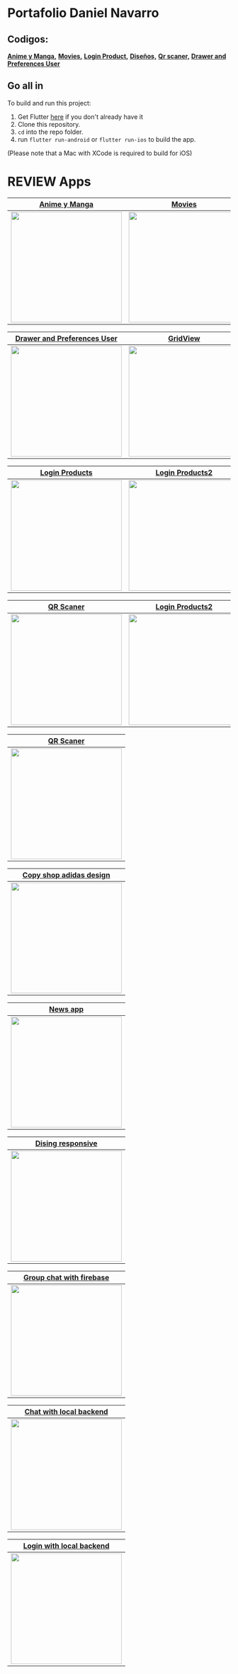 # Portafolio Daniel Navarro

## Codigos:
[**Anime y Manga,**](https://github.com/dnavarroe/mangaandanime)
[**Movies,**](https://github.com/dnavarroe/peliculas)
[**Login Product,**](https://github.com/dnavarroe/productos-app)
[**Diseños,**](https://github.com/dnavarroe/dise-obasico)
[**Qr scaner,**](https://github.com/dnavarroe/qr-scaner)
[**Drawer and Preferences User**](https://github.com/dnavarroe/Preferences-user)
## Go all in

To build and run this project:

1. Get Flutter [here](https://flutter.dev) if you don't already have it
2. Clone this repository.
3. `cd` into the repo folder.
4. run `flutter run-android` or `flutter run-ios` to build the app.

(Please note that a Mac with XCode is required to build for iOS)

# REVIEW Apps

| [**Anime y Manga**](https://media.giphy.com/media/h6L1ZjMCBW6msUbM06/giphy.gif)          | [**Movies**](https://media.giphy.com/media/iUG6Cco7q6hI9Au6v7/giphy.gif)           |
| ---------------------------------------------------------------------------------------- | ---------------------------------------------------------------------------------- |
| <img src="https://media.giphy.com/media/h6L1ZjMCBW6msUbM06/giphy.gif" width="250">       | <img src="https://media.giphy.com/media/iUG6Cco7q6hI9Au6v7/giphy.gif" width="250"> |


| [**Drawer and Preferences User**](https://media.giphy.com/media/TEE7B37t5E53kVYVgZ/giphy.gif)             | [**GridView**](https://media.giphy.com/media/CZSYb13g6gNC9SkalA/giphy.gif)         |
| --------------------------------------------------------------------------------------------------------- | ---------------------------------------------------------------------------------- |          
| <img src="https://media.giphy.com/media/TEE7B37t5E53kVYVgZ/giphy.gif" width="250">                        | <img src="https://media.giphy.com/media/CZSYb13g6gNC9SkalA/giphy.gif" width="250"> |


| [**Login Products**](https://media.giphy.com/media/Ch10brkYSlALCt8D8v/giphy.gif)          | [**Login Products2**](https://media.giphy.com/media/6JebNSNk7q6U6hP0Yk/giphy.gif)           |
| ----------------------------------------------------------------------------------------- | --------------------------------------------------------------------------------------------|
| <img src="https://media.giphy.com/media/Ch10brkYSlALCt8D8v/giphy.gif" width="250">        | <img src="https://media.giphy.com/media/6JebNSNk7q6U6hP0Yk/giphy.gif" width="250">          |

| [**QR Scaner**](https://media.giphy.com/media/L8drI46BWveDrlHtoB/giphy.gif)          | [**Login Products2**](https://media.giphy.com/media/gnvEQ7dIeY84dn3ABc/giphy.gif)           |
| ----------------------------------------------------------------------------------------- | --------------------------------------------------------------------------------------------|
| <img src="https://media.giphy.com/media/L8drI46BWveDrlHtoB/giphy.gif" width="250">        | <img src="https://media.giphy.com/media/gnvEQ7dIeY84dn3ABc/giphy.gif" width="250">          |

| [**QR Scaner**](https://media.giphy.com/media/L8drI46BWveDrlHtoB/giphy.gif)               | 
| ----------------------------------------------------------------------------------------- | 
| <img src="https://media.giphy.com/media/L8drI46BWveDrlHtoB/giphy.gif" width="250">        |

 [**Copy shop adidas design**](https://media.giphy.com/media/gnvEQ7dIeY84dn3ABc/giphy.gif) | 
 ----------------------------------------------------------------------------------------- | 
 <img src="https://media.giphy.com/media/gnvEQ7dIeY84dn3ABc/giphy.gif" width="250">        |

| [**News app**](https://media.giphy.com/media/YdkYjDfslDOcTMvrvT/giphy.gif)                | 
| ----------------------------------------------------------------------------------------- | 
| <img src="https://media.giphy.com/media/YdkYjDfslDOcTMvrvT/giphy.gif" width="250">        |

| [**Dising responsive**](https://media.giphy.com/media/2TdnPY794ObjE420vP/giphy.gif)       | 
| ----------------------------------------------------------------------------------------- | 
| <img src="https://media.giphy.com/media/2TdnPY794ObjE420vP/giphy.gif" width="250">        |

| [**Group chat with firebase**](https://media.giphy.com/media/6oQfwRIHDqHThjgwAD/giphy.gif)| 
| ----------------------------------------------------------------------------------------- | 
| <img src="https://media.giphy.com/media/6oQfwRIHDqHThjgwAD/giphy.gif" width="250">        |

| [**Chat with local backend**](https://media.giphy.com/media/TYioGD9dWnd5qxycRy/giphy.gif) | 
| ----------------------------------------------------------------------------------------- | 
| <img src="https://media.giphy.com/media/TYioGD9dWnd5qxycRy/giphy.gif" width="250">        |

| [**Login with local backend**](https://media.giphy.com/media/TYioGD9dWnd5qxycRy/giphy.gif)| 
| ----------------------------------------------------------------------------------------- | 
| <img src="https://media.giphy.com/media/TYioGD9dWnd5qxycRy/giphy.gif" width="250">        |






